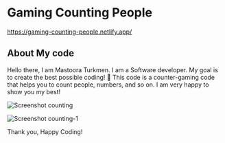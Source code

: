 
# Gaming Counting People
https://gaming-counting-people.netlify.app/


## About My code

Hello there,
I am Mastoora Turkmen. I am a Software developer. My goal is to create the best possible coding! 💜
This code is a counter-gaming code that helps you to count people, numbers, and so on.
I am very happy to show you my best!

![Screenshot counting](https://github.com/MastooraTurkmen/Gaming-Counting-people/assets/132576850/4a8ad1d6-2955-4b31-a2e3-06ccd66bddb7)

![Screenshot counting-1](https://github.com/MastooraTurkmen/Gaming-Counting-people/assets/132576850/fdfb0730-eee8-407c-b73a-ff73710cdbfd)


Thank you,
Happy Coding!
